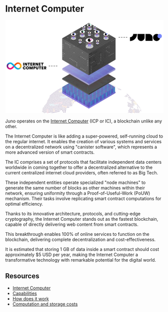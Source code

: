 # Internet Computer

![An illustration representing Juno smart contracts living at the top of the Internet Computer](../img/juno-internet-computer.webp)

Juno operates on the [Internet Computer] (ICP or IC), a blockchain unlike any other.

The Internet Computer is like adding a super-powered, self-running cloud to the regular internet. It enables the creation of various systems and services on a decentralized network using "canister software", which represents a more advanced version of smart contracts.

The IC comprises a set of protocols that facilitate independent data centers worldwide in coming together to offer a decentralized alternative to the current centralized internet cloud providers, often referred to as Big Tech.

These independent entities operate specialized "node machines" to generate the same number of blocks as other machines within their network, ensuring uniformity through a Proof-of-Useful-Work (PoUW) mechanism. Their tasks involve replicating smart contract computations for optimal efficiency.

Thanks to its innovative architecture, protocols, and cutting-edge cryptography, the Internet Computer stands out as the fastest blockchain, capable of directly delivering web content from smart contracts.

This breakthrough enables 100% of online services to function on the blockchain, delivering complete decentralization and cost-effectiveness.

It is estimated that storing 1 GB of data inside a smart contract should cost approximately $5 USD per year, making the Internet Computer a transformative technology with remarkable potential for the digital world.

## Resources

- [Internet Computer]
- [Capabilities](https://internetcomputer.org/features)
- [How does it work](https://internetcomputer.org/how-it-works)
- [Computation and storage costs](https://internetcomputer.org/docs/current/developer-docs/gas-cost)

[Internet Computer]: https://internetcomputer.org/
